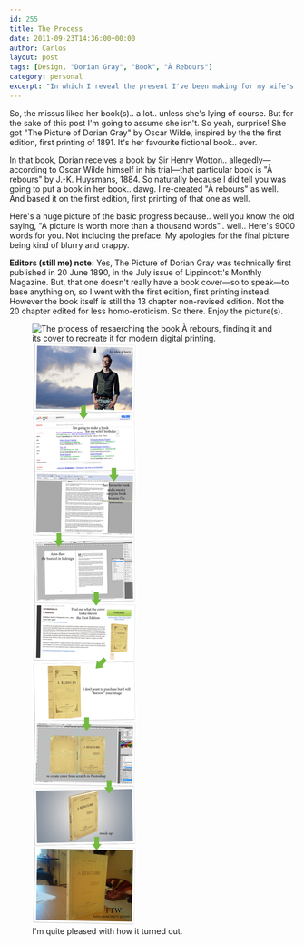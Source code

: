 ```yaml
---
id: 255
title: The Process
date: 2011-09-23T14:36:00+00:00
author: Carlos
layout: post
tags: [Design, "Dorian Gray", "Book", "À Rebours"]
category: personal
excerpt: "In which I reveal the present I've been making for my wife's upcoming birthday."
---
```

So, the missus liked her book(s).. a lot.. unless she's lying of course. But for the sake of this post I'm going to assume she isn't. So yeah, surprise! She got "The Picture of Dorian Gray" by Oscar Wilde, inspired by the the first edition, first printing of 1891. It's her favourite fictional book.. ever.

In that book, Dorian receives a book by Sir Henry Wotton.. allegedly—according to Oscar Wilde himself in his trial—that particular book is "À rebours" by J.-K. Huysmans, 1884. So naturally because I did tell you was going to put a book in her book.. dawg. I re-created "À rebours" as well. And based it on the first edition, first printing of that one as well.

Here's a huge picture of the basic progress because.. well you know the old saying, "A picture is worth more than a thousand words".. well.. Here's 9000 words for you. Not including the preface. My apologies for the final picture being kind of blurry and crappy.

**Editors (still me) note:** Yes, The Picture of Dorian Gray was technically first published in 20 June 1890, in the July issue of Lippincott's Monthly Magazine. But, that one doesn't really have a book cover—so to speak—to base anything on, so I went with the first edition, first printing instead. However the book itself is still the 13 chapter non-revised edition. Not the 20 chapter edited for less homo-eroticism. So there. Enjoy the picture(s).

<figure>
    <img class="js-lazy-load" data-original="/assets/posts/2011/09/holy-shit.png" alt="The process of resaerching the book À rebours, finding it and its cover to recreate it for modern digital printing.">
  <noscript>
    <img src="/assets/posts/2011/09/holy-shit.png" alt="The process of resaerching the book À rebours, finding it and its cover to recreate it for modern digital printing.">
  </noscript>
  <figcaption>I'm quite pleased with how it turned out.</figcaption>
</figure>